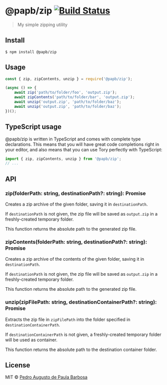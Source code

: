 # @papb/zip [![Build Status](https://travis-ci.com/papb/zip.svg?branch=master)](https://travis-ci.com/papb/zip)

> My simple zipping utility


## Install

```
$ npm install @papb/zip
```


## Usage

```js
const { zip, zipContents, unzip } = require('@papb/zip');

(async () => {
	await zip('path/to/folder/foo', 'output.zip');
	await zipContents('path/to/folder/bar', 'output.zip');
	await unzip('output.zip', 'path/to/folder/baz');
	await unzip('output.zip', 'path/to/folder/baz');
})();
```


## TypeScript usage

@papb/zip is written in TypeScript and comes with complete type declarations. This means that you will have great code completions right in your editor, and also means that you can use Tory perfectly with TypeScript:

```ts
import { zip, zipContents, unzip } from '@papb/zip';
// ...
```


## API

### zip(folderPath: string, destinationPath?: string): Promise<string>

Creates a zip archive of the given folder, saving it in `destinationPath`.

If `destinationPath` is not given, the zip file will be saved as `output.zip` in a freshly-created temporary folder.

This function returns the absolute path to the generated zip file.

### zipContents(folderPath: string, destinationPath?: string): Promise<string>

Creates a zip archive of the contents of the given folder, saving it in `destinationPath`.

If `destinationPath` is not given, the zip file will be saved as `output.zip` in a freshly-created temporary folder.

This function returns the absolute path to the generated zip file.

### unzip(zipFilePath: string, destinationContainerPath?: string): Promise<string>

Extracts the zip file in `zipFilePath` into the folder specified in `destinationContainerPath`.

If `destinationContainerPath` is not given, a freshly-created temporary folder will be used as container.

This function returns the absolute path to the destination container folder.


## License

MIT © [Pedro Augusto de Paula Barbosa](https://github.com/papb)

